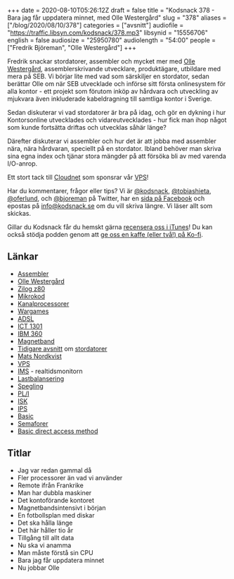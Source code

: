 +++
date = 2020-08-10T05:26:12Z
draft = false
title = "Kodsnack 378 - Bara jag får uppdatera minnet, med Olle Westergård"
slug = "378"
aliases = ["/blog/2020/08/10/378"]
categories = ["avsnitt"]
audiofile = "https://traffic.libsyn.com/kodsnack/378.mp3"
libsynid = "15556706"
english = false
audiosize = "25950780"
audiolength = "54:00"
people = ["Fredrik Björeman", "Olle Westergård"]
+++

Fredrik snackar stordatorer, assembler och mycket mer med [Olle Westergård](https://www.linkedin.com/in/olle-westerg%C3%A5rd-256a59/), assemblerskrivande utvecklare, produktägare, utbildare med mera på SEB. Vi börjar lite med vad som särskiljer en stordator, sedan berättar Olle om när SEB utvecklade och införse sitt första onlinesystem för alla kontor - ett projekt som förutom inköp av hårdvara och utveckling av mjukvara även inkluderade kabeldragning till samtliga kontor i Sverige.

Sedan diskuterar vi vad stordatorer är bra på idag, och gör en dykning i hur Kontorsonline utvecklades och vidareutvecklades - hur fick man ihop något som kunde fortsätta driftas och utvecklas såhär länge?

Därefter diskuterar vi assembler och hur det är att jobba med assembler nära, nära hårdvaran, speciellt på en stordator. Ibland behöver man skriva sina egna index och tjänar stora mängder på att försöka bli av med varenda I/O-anrop.

Ett stort tack till [Cloudnet](http://www.cloudnet.se) som sponsrar vår [VPS](http://en.wikipedia.org/wiki/Virtual_private_server)!

Har du kommentarer, frågor eller tips? Vi är [@kodsnack](https://www.twitter.com/kodsnack), [@tobiashieta](https://www.twitter.com/tobiashieta), [@oferlund](https://www.twitter.com/oferlund), och [@bjoreman](https://www.twitter.com/bjoreman) på Twitter, har en [sida på Facebook](https://www.facebook.com/kodsnack) och epostas på [info@kodsnack.se](mailto:info@kodsnack.se) om du vill skriva längre. Vi läser allt som skickas.

Gillar du Kodsnack får du hemskt gärna [recensera oss i iTunes](http://itunes.apple.com/se/podcast/kodsnack/id561631498?l=en)! Du kan också stödja podden genom att <a href="https://ko-fi.com/kodsnack" rel="payment">ge oss en kaffe (eller två!) på Ko-fi</a>.

## Länkar ##
* [Assembler](https://en.wikipedia.org/wiki/Assembly_language)
* [Olle Westergård](https://www.linkedin.com/in/olle-westerg%C3%A5rd-256a59/)
* [Zilog z80](https://en.wikipedia.org/wiki/Zilog_Z80)
* [Mikrokod](https://en.wikipedia.org/wiki/Microcode)
* [Kanalprocessorer](https://en.wikipedia.org/wiki/Channel_I/O)
* [Wargames](https://en.wikipedia.org/wiki/WarGames)
* [ADSL](https://en.wikipedia.org/wiki/Asymmetric_digital_subscriber_line)
* [ICT 1301](https://en.wikipedia.org/wiki/ICT_1301)
* [IBM 360](https://en.wikipedia.org/wiki/IBM_System/360)
* [Magnetband](https://en.wikipedia.org/wiki/Magnetic_tape_data_storage)
* [Tidigare avsnitt](https://kodsnack.se/377/) om [stordatorer](https://kodsnack.se/376/)
* [Mats Nordkvist](http://cobol.se/About_cobol.se.html)
* [VPS](https://en.wikipedia.org/wiki/Virtual_private_server)
* [IMS](https://en.wikipedia.org/wiki/IBM_Information_Management_System) - realtidsmonitorn
* [Lastbalansering](https://en.wikipedia.org/wiki/Load_balancing_%28computing%29)
* [Spegling](https://en.wikipedia.org/wiki/Disk_mirroring)
* [PL/I](https://en.wikipedia.org/wiki/PL/I)
* [ISK](https://www.konsumenternas.se/spara/olika-sparformer/om-investeringssparkonton-isk)
* [IPS](https://www.konsumenternas.se/pension/pensionens-olika-delar/pensionsguiden/om-eget-sparande-till-pensionstiden/individuellt-pensionssparande-ips)
* [Basic](https://en.wikipedia.org/wiki/BASIC)
* [Semaforer](https://en.wikipedia.org/wiki/Semaphore_%28programming%29)
* [Basic direct access method](https://en.wikipedia.org/wiki/Basic_direct_access_method)

## Titlar ##
* Jag var redan gammal då
* Fler processorer än vad vi använder
* Remote ifrån Frankrike
* Man har dubbla maskiner
* Det kontoförande kontoret
* Magnetbandsintensivt i början
* En fotbollsplan med diskar
* Det ska hålla länge
* Det här håller tio år
* Tillgång till allt data
* Nu ska vi anamma
* Man måste förstå sin CPU
* Bara jag får uppdatera minnet
* Nu jobbar Olle